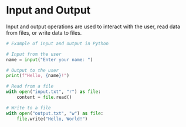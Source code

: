 # Input and Output

Input and output operations are used to interact with the user, read data from files, or write data to files.

```python
# Example of input and output in Python

# Input from the user
name = input("Enter your name: ")

# Output to the user
print(f"Hello, {name}!")

# Read from a file
with open("input.txt", "r") as file:
    content = file.read()

# Write to a file
with open("output.txt", "w") as file:
    file.write("Hello, World!")
```
